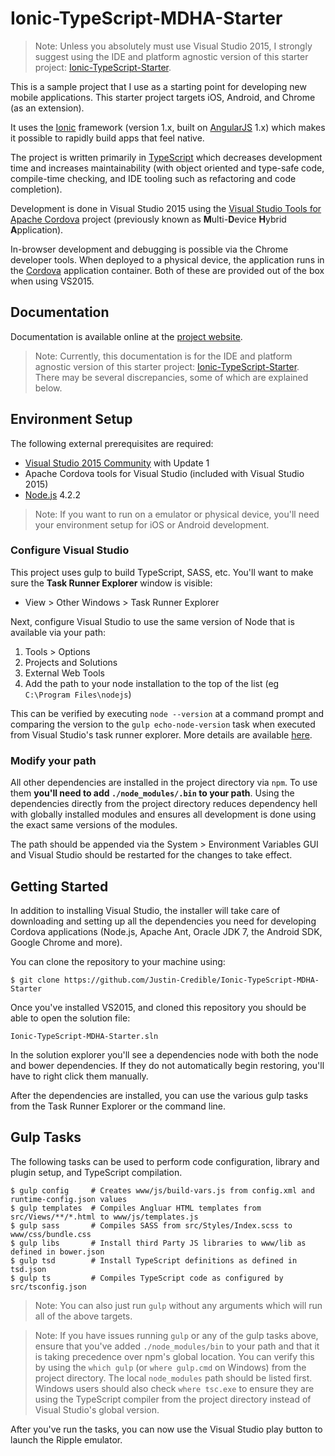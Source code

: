 Ionic-TypeScript-MDHA-Starter
=============================

> Note: Unless you absolutely must use Visual Studio 2015, I strongly suggest using the IDE and platform agnostic version of this starter project: [Ionic-TypeScript-Starter](https://github.com/Justin-Credible/Ionic-TypeScript-Starter).

This is a sample project that I use as a starting point for developing new mobile applications. This starter project targets iOS, Android, and Chrome (as an extension).

It uses the [Ionic](http://ionicframework.com/) framework (version 1.x, built on [AngularJS](https://angularjs.org/) 1.x) which makes it possible to rapidly build apps that feel native.

The project is written primarily in [TypeScript](http://www.typescriptlang.org/) which decreases development time and increases maintainability (with object oriented and type-safe code, compile-time checking, and IDE tooling such as refactoring and code completion).

Development is done in Visual Studio 2015 using the [Visual Studio Tools for Apache Cordova](https://www.visualstudio.com/en-us/features/cordova-vs.aspx) project (previously known as **M**ulti-**D**evice **H**ybrid **A**pplication).

In-browser development and debugging is possible via the Chrome developer tools. When deployed to a physical device, the application runs in the [Cordova](http://cordova.apache.org/) application container. Both of these are provided out of the box when using VS2015.

## Documentation

Documentation is available online at the [project website](http://Justin-Credible.github.io/Ionic-TypeScript-Starter).

> Note: Currently, this documentation is for the IDE and platform agnostic version of this starter project: [Ionic-TypeScript-Starter](https://github.com/Justin-Credible/Ionic-TypeScript-Starter). There may be several discrepancies, some of which are explained below.

## Environment Setup

The following external prerequisites are required:

* [Visual Studio 2015 Community](https://www.visualstudio.com/) with Update 1
* Apache Cordova tools for Visual Studio (included with Visual Studio 2015)
* [Node.js](https://nodejs.org/dist/v4.2.2/) 4.2.2

> Note: If you want to run on a emulator or physical device, you'll need your environment setup for iOS or Android development.

### Configure Visual Studio

This project uses gulp to build TypeScript, SASS, etc. You'll want to make sure the **Task Runner Explorer** window is visible:

* View > Other Windows > Task Runner Explorer

Next, configure Visual Studio to use the same version of Node that is available via your path:

1. Tools > Options
1. Projects and Solutions
1. External Web Tools
2. Add the path to your node installation to the top of the list (eg `C:\Program Files\nodejs`)

This can be verified by executing `node --version` at a command prompt and comparing the version to the `gulp echo-node-version` task when executed from Visual Studio's task runner explorer. More details are available [here](http://ryanhayes.net/synchronize-node-js-install-version-with-visual-studio-2015/).

### Modify your path

All other dependencies are installed in the project directory via `npm`. To use them **you'll need to add `./node_modules/.bin` to your path**. Using the dependencies directly from the project directory reduces dependency hell with globally installed modules and ensures all development is done using the exact same versions of the modules.

The path should be appended via the System > Environment Variables GUI and Visual Studio should be restarted for the changes to take effect.

## Getting Started

In addition to installing Visual Studio, the installer will take care of downloading and setting up all the dependencies you need for developing Cordova applications (Node.js, Apache Ant, Oracle JDK 7, the Android SDK, Google Chrome and more).

You can clone the repository to your machine using:

	$ git clone https://github.com/Justin-Credible/Ionic-TypeScript-MDHA-Starter

Once you've installed VS2015, and cloned this repository you should be able to open the solution file:

	Ionic-TypeScript-MDHA-Starter.sln
 
In the solution explorer you'll see a dependencies node with both the node and bower dependencies. If they do not automatically begin restoring, you'll have to right click them manually.

After the dependencies are installed, you can use the various gulp tasks from the Task Runner Explorer or the command line.

## Gulp Tasks

The following tasks can be used to perform code configuration, library and plugin setup, and TypeScript compilation.

    $ gulp config     # Creates www/js/build-vars.js from config.xml and runtime-config.json values
    $ gulp templates  # Compiles Angluar HTML templates from src/Views/**/*.html to www/js/templates.js
    $ gulp sass       # Compiles SASS from src/Styles/Index.scss to www/css/bundle.css
    $ gulp libs       # Install third Party JS libraries to www/lib as defined in bower.json
    $ gulp tsd        # Install TypeScript definitions as defined in tsd.json
    $ gulp ts         # Compiles TypeScript code as configured by src/tsconfig.json

> Note: You can also just run `gulp` without any arguments which will run all of the above targets.

> Note: If you have issues running `gulp` or any of the gulp tasks above, ensure that you've added `./node_modules/bin` to your path and that it is taking precedence over npm's global location. You can verify this by using the `which gulp` (or `where gulp.cmd` on Windows) from the project directory. The local `node_modules` path should be listed first. Windows users should also check `where tsc.exe` to ensure they are using the TypeScript compiler from the project directory instead of Visual Studio's global version.

After you've run the tasks, you can now use the Visual Studio play button to launch the Ripple emulator.


